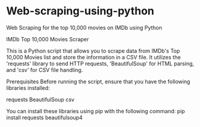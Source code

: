 # Web-scraping-using-python
Web Scraping for the top 10,000 movies on IMDb using Python

IMDb Top 10,000 Movies Scraper

This is a Python script that allows you to scrape data from IMDb's Top 10,000 Movies list and store the information in a CSV file. 
It utilizes the 'requests' library to send HTTP requests, 'BeautifulSoup' for HTML parsing, and 'csv' for CSV file handling.

Prerequisites
Before running the script, ensure that you have the following libraries installed:

requests
BeautifulSoup
csv

You can install these libraries using pip with the following command: pip install requests beautifulsoup4


